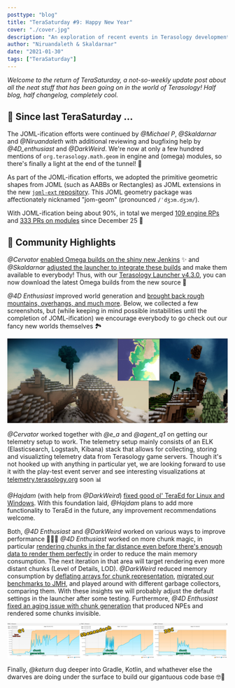 ```yaml
---
posttype: "blog"
title: "TeraSaturday #9: Happy New Year"
cover: "./cover.jpg"
description: "An exploration of recent events in Terasology development."
author: "Niruandaleth & Skaldarnar"
date: "2021-01-30"
tags: ["TeraSaturday"]
---
```


_Welcome to the return of TeraSaturday, a not-so-weekly update post about all the neat stuff that has been going on in
the world of Terasology! Half blog, half changelog, completely cool._

## 📰 Since last TeraSaturday ...

The JOML-ification efforts were continued by _@Michael P_, _@Skaldarnar_ and _@Niruandaleth_ with additional reviewing and bugfixing help by _@4D_enthusiast_ and _@DarkWeird_.
We're now at only a few hundred mentions of `org.terasology.math.geom` in engine and (omega) modules, so there's finally a light at the end of the tunnel! 🔦

As part of the JOML-ification efforts, we adopted the primitive geometric shapes from JOML (such as AABBs or Rectangles) as JOML extensions in the new [`joml-ext` repository](https://github.com/MovingBlocks/joml-ext).
This JOML geometry package was affectionately nicknamed "jom-geom" (pronounced `/ˈdʒɔm.dʒɔm/`).

With JOML-ification being about 90%, in total we merged [109 engine RPs](https://github.com/search?q=org%3AMovingBlocks+type%3Apr+merged%3A2020-12-26..2021-01-30) and [333 PRs on modules](https://github.com/search?q=org%3ATerasology+type%3Apr+merged%3A2020-12-26..2021-01-30) since December 25 👀

## 🎀️ Community Highlights

_@Cervator_ [enabled Omega builds on the shiny new Jenkins](https://github.com/MovingBlocks/Terasology/pull/4409) ✨ and _@Skaldarnar_ [adjusted the launcher to integrate these builds](https://github.com/MovingBlocks/TerasologyLauncher/pull/621) and make them available to everybody!
Thus, with our [Terasology Launcher v4.3.0](https://github.com/MovingBlocks/TerasologyLauncher/releases/tag/v4.3.0), you can now download the latest Omega builds from the new source 🎉

_@4D Enthusiast_ improved world generation and [brought back rough mountains, overhangs, and much more](https://github.com/Terasology/CoreWorlds/pull/18).
Below, we collected a few screenshots, but (while keeping in mind possible instabilities until the completion of JOML-ification) we encourage everybody to go check out our fancy new worlds themselves 🏞

![World Generation Improvements](./worldgen.jpg)

_@Cervator_ worked together with _@e_a_ and _@agent_q1_ on getting our telemetry setup to work.
The telemetry setup mainly consists of an ELK (Elasticsearch, Logstash, Kibana) stack that allows for collecting, storing and visualizting telemetry data from Terasology game servers.
Though it's not hooked up with anything in particular yet, we are looking forward to use it with the play-test event server and see interesting visualizations at [telemetry.terasology.org](https://telemetry.terasology.com/) soon 📊

_@Hajdam_ (with help from _@DarkWeird_) [fixed good ol' TeraEd for Linux and Windows](https://github.com/MovingBlocks/Terasology/pull/4327).
With this foundation laid, _@Hajdam_ plans to add more functionality to TeraEd in the future, any improvement recommendations welcome.

Both, _@4D Enthusiast_ and _@DarkWeird_ worked on various ways to improve performance 🐢🧙‍♂️
_@4D Enthusiast_ worked on more chunk magic, in particular [rendering chunks in the far distance even before there's enough data to render them perfectly](https://github.com/MovingBlocks/Terasology/pull/4427) in order to reduce the main memory consumption.
The next iteration in that area will target rendering even more distant chunks (Level of Details, LOD).
_@DarkWeird_ reduced memory consumption by [deflating arrays for chunk representation](https://github.com/MovingBlocks/Terasology/pull/4433), [migrated our benchmarks to JMH](https://github.com/MovingBlocks/Terasology/pull/4401), and played around with different garbage collectors, comparing them.
With these insights we will probably adjust the default settings in the launcher after some testing.
Furthermore, _@4D Enthusiast_ [fixed an aging issue with chunk generation](https://github.com/MovingBlocks/Terasology/pull/4353) that produced NPEs and rendered some chunks invisible.

![Compare JVM Garbage Collectors](./garbage-collectors.jpg)

Finally, _@keturn_ dug deeper into Gradle, Kotlin, and whathever else the dwarves are doing under the surface to build our gigantuous code base 🤓🧰
